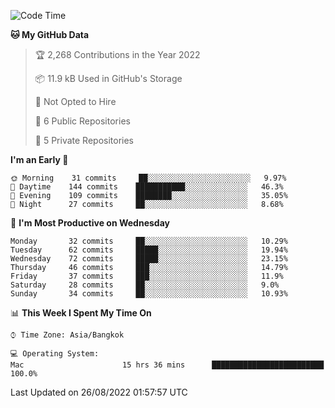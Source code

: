 <!--START_SECTION:waka-->
![Code Time](http://img.shields.io/badge/Code%20Time-1%2C384%20hrs%2024%20mins-blue)

**🐱 My GitHub Data** 

> 🏆 2,268 Contributions in the Year 2022
 > 
> 📦 11.9 kB Used in GitHub's Storage 
 > 
> 🚫 Not Opted to Hire
 > 
> 📜 6 Public Repositories 
 > 
> 🔑 5 Private Repositories  
 > 
**I'm an Early 🐤** 

```text
🌞 Morning    31 commits     ██░░░░░░░░░░░░░░░░░░░░░░░   9.97% 
🌆 Daytime    144 commits    ███████████░░░░░░░░░░░░░░   46.3% 
🌃 Evening    109 commits    ████████░░░░░░░░░░░░░░░░░   35.05% 
🌙 Night      27 commits     ██░░░░░░░░░░░░░░░░░░░░░░░   8.68%

```
📅 **I'm Most Productive on Wednesday** 

```text
Monday       32 commits     ██░░░░░░░░░░░░░░░░░░░░░░░   10.29% 
Tuesday      62 commits     █████░░░░░░░░░░░░░░░░░░░░   19.94% 
Wednesday    72 commits     █████░░░░░░░░░░░░░░░░░░░░   23.15% 
Thursday     46 commits     ███░░░░░░░░░░░░░░░░░░░░░░   14.79% 
Friday       37 commits     ███░░░░░░░░░░░░░░░░░░░░░░   11.9% 
Saturday     28 commits     ██░░░░░░░░░░░░░░░░░░░░░░░   9.0% 
Sunday       34 commits     ██░░░░░░░░░░░░░░░░░░░░░░░   10.93%

```


📊 **This Week I Spent My Time On** 

```text
⌚︎ Time Zone: Asia/Bangkok

💻 Operating System: 
Mac                      15 hrs 36 mins      █████████████████████████   100.0%

```


 Last Updated on 26/08/2022 01:57:57 UTC
<!--END_SECTION:waka-->